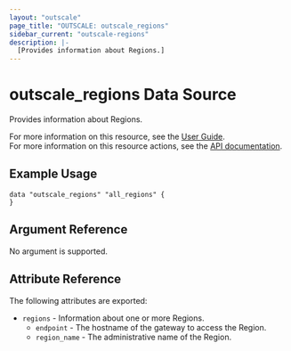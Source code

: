 ```yaml
---
layout: "outscale"
page_title: "OUTSCALE: outscale_regions"
sidebar_current: "outscale-regions"
description: |-
  [Provides information about Regions.]
---
```


# outscale_regions Data Source

Provides information about Regions.

For more information on this resource, see the [User Guide](https://docs.outscale.com/en/userguide/About-Regions-Endpoints-and-Availability-Zones.html).  
For more information on this resource actions, see the [API documentation](https://docs.outscale.com/api#readregions).

## Example Usage

```hcl
data "outscale_regions" "all_regions" {
}
```

## Argument Reference

No argument is supported.

## Attribute Reference

The following attributes are exported:

* `regions` - Information about one or more Regions.
    * `endpoint` - The hostname of the gateway to access the Region.
    * `region_name` - The administrative name of the Region.
